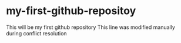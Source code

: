 # my-first-github-repositoy
This will be my first github repository
This line was modified manually during conflict resolution
